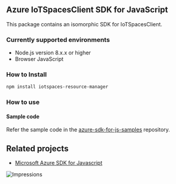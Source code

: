 ## Azure IoTSpacesClient SDK for JavaScript

This package contains an isomorphic SDK for IoTSpacesClient.

### Currently supported environments

- Node.js version 8.x.x or higher
- Browser JavaScript

### How to Install

```bash
npm install iotspaces-resource-manager
```

### How to use

#### Sample code

Refer the sample code in the [azure-sdk-for-js-samples](https://github.com/Azure/azure-sdk-for-js-samples) repository.

## Related projects

- [Microsoft Azure SDK for Javascript](https://github.com/Azure/azure-sdk-for-js)


![Impressions](https://azure-sdk-impressions.azurewebsites.net/api/impressions/azure-sdk-for-js%2Fsdk%2Fcdn%2Farm-cdn%2FREADME.png)